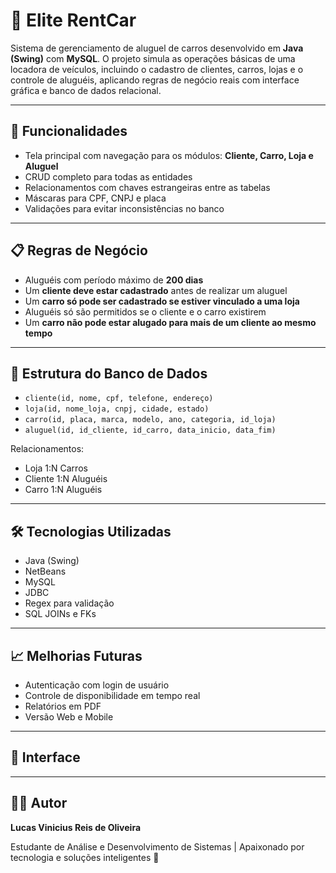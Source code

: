 # 🚗 Elite RentCar

Sistema de gerenciamento de aluguel de carros desenvolvido em **Java (Swing)** com **MySQL**. O projeto simula as operações básicas de uma locadora de veículos, incluindo o cadastro de clientes, carros, lojas e o controle de aluguéis, aplicando regras de negócio reais com interface gráfica e banco de dados relacional.

---

## 📌 Funcionalidades

- Tela principal com navegação para os módulos: **Cliente, Carro, Loja e Aluguel**
- CRUD completo para todas as entidades
- Relacionamentos com chaves estrangeiras entre as tabelas
- Máscaras para CPF, CNPJ e placa
- Validações para evitar inconsistências no banco

---

## 📋 Regras de Negócio

- Aluguéis com período máximo de **200 dias**
- Um **cliente deve estar cadastrado** antes de realizar um aluguel
- Um **carro só pode ser cadastrado se estiver vinculado a uma loja**
- Aluguéis só são permitidos se o cliente e o carro existirem
- Um **carro não pode estar alugado para mais de um cliente ao mesmo tempo**

---

## 🧱 Estrutura do Banco de Dados

- `cliente(id, nome, cpf, telefone, endereço)`
- `loja(id, nome_loja, cnpj, cidade, estado)`
- `carro(id, placa, marca, modelo, ano, categoria, id_loja)`
- `aluguel(id, id_cliente, id_carro, data_inicio, data_fim)`

Relacionamentos:
- Loja 1:N Carros  
- Cliente 1:N Aluguéis  
- Carro 1:N Aluguéis

---

## 🛠️ Tecnologias Utilizadas

- Java (Swing)
- NetBeans
- MySQL
- JDBC
- Regex para validação
- SQL JOINs e FKs

---

## 📈 Melhorias Futuras

- Autenticação com login de usuário
- Controle de disponibilidade em tempo real
- Relatórios em PDF
- Versão Web e Mobile

---

## 📸 Interface

> 

---

## 👨‍💻 Autor

**Lucas Vinicius Reis de Oliveira**

Estudante de Análise e Desenvolvimento de Sistemas | Apaixonado por tecnologia e soluções inteligentes 🚀
